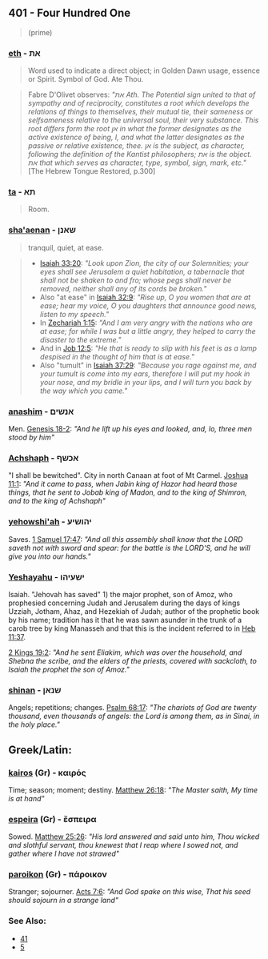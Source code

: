 ## 401 - Four Hundred One
> (prime)

### [eth](/keys/ATh) - את
> Word used to indicate a direct object; in Golden Dawn usage, essence or Spirit. Symbol of God. Ate Thou.

> Fabre D'Olivet observes: *"את Ath. The Potential sign united to that of sympathy and of reciprocity, constitutes a root which develops the relations of things to themselves, their mutual tie, their sameness or selfsameness relative to the universal soul, their very substance. This root differs form the root אן in what the former designates as the active existence of being, I, and what the latter designates as the passive or relative existence, thee. אן is the subject, as character, following the definition of the Kantist philosophers; את is the object. את that which serves as character, type, symbol, sign, mark, etc."* [The Hebrew Tongue Restored, p.300]

### [ta](/keys/ThA) - תא
> Room.

### [sha'aenan](/keys/ShANN) - שאנן
> tranquil, quiet, at ease.

> - [Isaiah 33:20](http://biblehub.com/isaiah/33-20.htm): *"Look upon Zion, the city of our Solemnities; your eyes shall see Jerusalem a quiet habitation, a tabernacle that shall not be shaken to and fro; whose pegs shall never be removed, neither shall any of its cords be broken."*
> -  Also "at ease" in [Isaiah 32:9](http://biblehub.com/isaiah/.htm): *"Rise up, O you women that are at ease; hear my voice, O you daughters that announce good news, listen to my speech."*
> - In [Zechariah 1:15](http://biblehub.com/zechariah/1-15.htm): *"And I am very angry with the nations who are at ease; for while I was but a little angry, they helped to carry the disaster to the extreme."*
> - And in [Job 12:5](http://biblehub.com/job/12-5.htm): *"He that is ready to slip with his feet is as a lamp despised in the thought of him that is at ease."*
> - Also "tumult" in [Isaiah 37:29](http://biblehub.com/isaiah/37-29.htm): *"Because you rage against me, and your tumult is come into my ears, therefore I will put my hook in your nose, and my bridle in your lips, and I will turn you back by the way which you came."*

### [anashim](/keys/ANShIM) - אנשים
Men. [Genesis 18-2](http://biblehub.com/genesis/18-2.htm): *"And he lift up his eyes and looked, and, lo, three men stood by him"*

### [Achshaph](/keys/AKShP) - אכשף
"I shall be bewitched". City in north Canaan at foot of Mt Carmel. [Joshua 11:1](http://biblehub.com/joshua/11-1.htm): *"And it came to pass, when Jabin king of Hazor had heard those things, that he sent to Jobab king of Madon, and to the king of Shimron, and to the king of Achshaph"*

### [yehowshi'ah](/keys/IHVShIO) - יהושיע
Saves. [1 Samuel 17:47](http://biblehub.com/1_samuel/17-47.htm): *"And all this assembly shall know that the LORD saveth not with sword and spear: for the battle is the LORD'S, and he will give you into our hands."*

### [Yeshayahu](/keys/IShOIHV) - ישעיהו
Isaiah. "Jehovah has saved" 1) the major prophet, son of Amoz, who prophesied concerning Judah and Jerusalem during the days of kings Uzziah, Jotham, Ahaz, and Hezekiah of Judah; author of the prophetic book by his name; tradition has it that he was sawn asunder in the trunk of a carob tree by king Manasseh and that this is the incident referred to in [Heb 11:37](http://biblehub.com/hebrews/11-37.htm).

[2 Kings 19:2](http://biblehub.com/2_kings/19-2.htm): *"And he sent Eliakim, which was over the household, and Shebna the scribe, and the elders of the priests, covered with sackcloth, to Isaiah the prophet the son of Amoz."*

### [shinan](/keys/ShNAN) - שנאן
Angels; repetitions; changes. [Psalm 68:17](http://biblehub.com/psalms/68-17.htm): *"The chariots of God are twenty thousand, even thousands of angels: the Lord is among them, as in Sinai, in the holy place."*

## Greek/Latin:

### [kairos](/greek?word=kairos) (Gr) - καιρός
Time; season; moment; destiny. [Matthew 26:18](http://biblehub.com/matthew/26-18.htm): *"The Master saith, My time is at hand"*

### [espeira](/greek?word=espeira) (Gr) - ἔσπειρα
Sowed. [Matthew 25:26](http://biblehub.com/matthew/25-26.htm): *"His lord answered and said unto him, Thou wicked and slothful servant, thou knewest that I reap where I sowed not, and gather where I have not strawed"*

### [paroikon](/greek?word=paroikon) (Gr) - πάροικον
Stranger; sojourner. [Acts 7:6](http://biblehub.com/acts/7-6.htm): *"And God spake on this wise, That his seed should sojourn in a strange land"*

### See Also:

- [41](41)
- [5](5)
